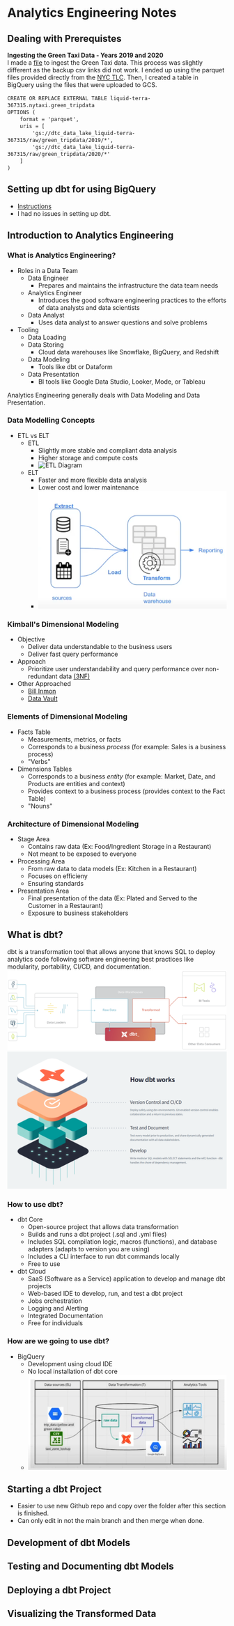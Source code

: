 # Analytics Engineering Notes

## Dealing with Prerequistes
**Ingesting the Green Taxi Data - Years 2019 and 2020**\
I made a [file](https://github.com/rahulchaky/data-eng-camp/blob/main/week_2_data_ingestion/airflow/hw/dags/green_taxi_dag.py) to ingest the Green Taxi data. This process was slightly different as the backup csv links did not work. I ended up using the parquet files provided directly from the [NYC TLC](https://www.nyc.gov/site/tlc/about/tlc-trip-record-data.page). Then, I created a table in BigQuery using the files that were uploaded to GCS.
```
CREATE OR REPLACE EXTERNAL TABLE liquid-terra-367315.nytaxi.green_tripdata
OPTIONS (
    format = 'parquet',
    uris = [
        'gs://dtc_data_lake_liquid-terra-367315/raw/green_tripdata/2019/*',
        'gs://dtc_data_lake_liquid-terra-367315/raw/green_tripdata/2020/*'
    ]
)
```

## Setting up dbt for using BigQuery
- [Instructions](https://github.com/rahulchaky/data-eng-camp/blob/main/week_4_analytics_engineering/dbt_cloud_setup.md)
- I had no issues in setting up dbt.

## Introduction to Analytics Engineering
### What is Analytics Engineering?
- Roles in a Data Team
    - Data Engineer
        - Prepares and maintains the infrastructure the data team needs
    - Analytics Engineer
        - Introduces the good software engineering practices to the efforts of data analysts and data scientists
    - Data Analyst
        - Uses data analyst to answer questions and solve problems
- Tooling
    - Data Loading
    - Data Storing
        - Cloud data warehouses like Snowflake, BigQuery, and Redshift
    - Data Modeling
        - Tools like dbt or Dataform
    - Data Presentation
        - BI tools like Google Data Studio, Looker, Mode, or Tableau

Analytics Engineering generally deals with Data Modeling and Data Presentation.
### Data Modelling Concepts
- ETL vs ELT
    - ETL
        - Slightly more stable and compliant data analysis
        - Higher storage and compute costs
        - ![ETL Diagram]([images/etl.png](https://github.com/rahulchaky/data-eng-camp/blob/main/notes/images/etl.PNG))
    - ELT
        - Faster and more flexible data analysis
        - Lower cost and lower maintenance
        - ![ELT Diagram](https://github.com/rahulchaky/data-eng-camp/blob/main/notes/images/elt.PNG)

### Kimball's Dimensional Modeling
- Objective
    - Deliver data understandable to the business users
    - Deliver fast query performance
- Approach
    - Prioritize user understandability and query performance over non-redundant data [(3NF)](https://www.datanamic.com/support/database-normalization.html)
- Other Approached
    - [Bill Inmon](https://www.astera.com/type/blog/data-warehouse-concepts/#What-Are-the-Two-Data-Warehouse-Concepts-Kimball-vs-Inmon-Explained)
    - [Data Vault](https://www.data-vault.co.uk/what-is-data-vault/)

### Elements of Dimensional Modeling
- Facts Table
    - Measurements, metrics, or facts
    - Corresponds to a business *process* (for example: Sales is a business process)
    - "Verbs"
- Dimensions Tables
    - Corresponds to a business *entity* (for example: Market, Date, and Products are entities and context)
    - Provides context to a business process (provides context to the Fact Table)
    - "Nouns"

### Architecture of Dimensional Modeling
- Stage Area
    - Contains raw data (Ex: Food/Ingredient Storage in a Restaurant)
    - Not meant to be exposed to everyone
- Processing Area
    - From raw data to data models (Ex: Kitchen in a Restaurant)
    - Focuses on efficieny
    - Ensuring standards
- Presentation Area
    - Final presentation of the data (Ex: Plated and Served to the Customer in a Restaurant)
    - Exposure to business stakeholders

## What is dbt?
dbt is a transformation tool that allows anyone that knows SQL to deploy analytics code following software engineering best practices like modularity, portability, CI/CD, and documentation.
![dbt_architecture](images/dbt_arch.png)
![dbt_internals](images/dbt_internals.png)

### How to use dbt?
- dbt Core
    - Open-source project that allows data transformation
    - Builds and runs a dbt project (.sql and .yml files)
    - Includes SQL compilation logic, macros (functions), and database adapters (adapts to version you are using)
    - Includes a CLI interface to run dbt commands locally
    - Free to use
- dbt Cloud
    - SaaS (Software as a Service) application to develop and manage dbt projects
    - Web-based IDE to develop, run, and test a dbt project
    - Jobs orchestration
    - Logging and Alerting
    - Integrated Documentation
    - Free for individuals

### How are we going to use dbt?
- BigQuery
    - Development using cloud IDE
    - No local installation of dbt core
    - ![](images/we_dbt.PNG)

## Starting a dbt Project
- Easier to use new Github repo and copy over the folder after this section is finished.
- Can only edit in not the main branch and then merge when done.

## Development of dbt Models


## Testing and Documenting dbt Models


## Deploying a dbt Project


## Visualizing the Transformed Data
